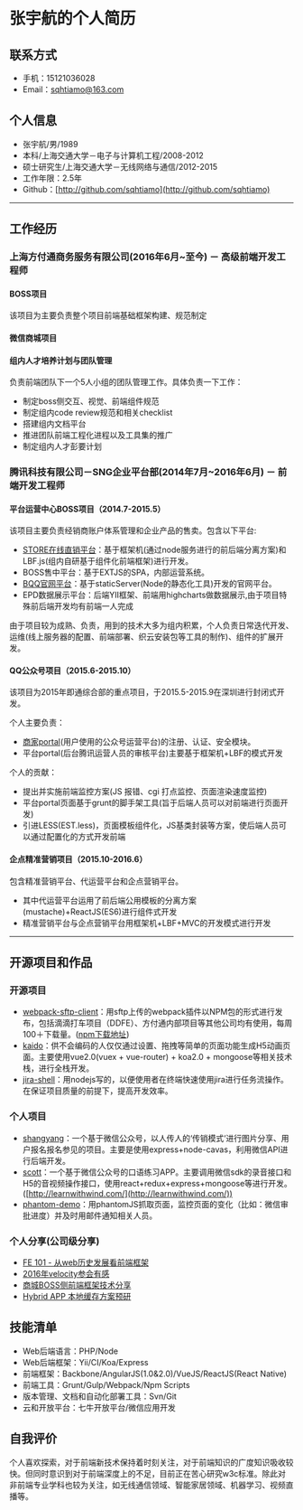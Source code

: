 # 张宇航的个人简历

## 联系方式

- 手机：15121036028
- Email：[sqhtiamo@163.com](sqhtiamo@163.com)

## 个人信息

 - 张宇航/男/1989
 - 本科/上海交通大学－电子与计算机工程/2008-2012
 - 硕士研究生/上海交通大学－无线网络与通信/2012-2015
 - 工作年限：2.5年
 - Github：[http://github.com/sqhtiamo](http://github.com/sqhtiamo)

---

## 工作经历

### 上海方付通商务服务有限公司(2016年6月~至今) － 高级前端开发工程师

#### BOSS项目
该项目为主要负责整个项目前端基础框架构建、规范制定

#### 微信商城项目


#### 组内人才培养计划与团队管理
负责前端团队下一个5人小组的团队管理工作。具体负责一下工作：

- 制定boss侧交互、视觉、前端组件规范
- 制定组内code review规范和相关checklist
- 搭建组内文档平台
- 推进团队前端工程化进程以及工具集的推广
- 制定组内人才彭要计划

### 腾讯科技有限公司－SNG企业平台部(2014年7月~2016年6月) － 前端开发工程师

#### 平台运营中心BOSS项目（2014.7-2015.5）
该项目主要负责经销商账户体系管理和企业产品的售卖。包含以下平台:

- [STORE在线直销平台](store.b.qq.com)：基于框架机(通过node服务进行的前后端分离方案)和LBF.js(组内自研基于组件化前端框架)进行开发。
- BOSS售中平台：基于EXTJS的SPA，内部运营系统。
- [BQQ官网平台](b.qq.com)：基于staticServer(Node的静态化工具)开发的官网平台。
- EPD数据展示平台：后端YII框架、前端用highcharts做数据展示,由于项目特殊前后端开发均有前端一人完成

由于项目较为成熟、负责，用到的技术大多为组内积累，个人负责日常迭代开发、 运维(线上服务器的配置、前端部署、织云安装包等工具的制作)、组件的扩展开发。

#### QQ公众号项目（2015.6-2015.10）
该项目为2015年即通综合部的重点项目，于2015.5-2015.9在深圳进行封闭式开发。

个人主要负责：

- [商家portal](mp.qq.com)(用户使用的公众号运营平台)的注册、认证、安全模块。
- 平台portal(后台腾讯运营人员的审核平台)主要基于框架机+LBF的模式开发

个人的贡献：

- 提出并实施前端监控方案(JS 报错、cgi 打点监控、页面渲染速度监控)
- 平台portal页面基于grunt的脚手架工具(旨于后端人员可以对前端进行页面开发)
- 引进LESS(EST.less)，页面模板组件化，JS基类封装等方案，使后端人员可以通过配置化的方式开发前端

#### 企点精准营销项目（2015.10-2016.6）
包含精准营销平台、代运营平台和企点营销平台。

- 其中代运营平台运用了前后端公用模板的分离方案(mustache)+ReactJS(ES6)进行组件式开发
- 精准营销平台与企点营销平台用框架机+LBF+MVC的开发模式进行开发

---

## 开源项目和作品

### 开源项目

 - [webpack-sftp-client](http://github.com/sqhtiamo/webpack-sftp-client)：用sftp上传的webpack插件以NPM包的形式进行发布，包括滴滴打车项目（DDFE）、方付通内部项目等其他公司均有使用，每周100＋下载量。([npm下载地址](https://www.npmjs.com/package/webpack-sftp-client))
 - [kaido](http://github.com/sqhtiamo/kaido)：供不会编码的人仅仅通过设置、拖拽等简单的页面功能生成H5动画页面。主要使用vue2.0(vuex + vue-router) + koa2.0 + mongoose等相关技术栈，进行全栈开发。
 - [jira-shell](https://github.com/sqhtiamo/sqhtiamo.github.io/tree/master/notes/jira-shell)：用nodejs写的，以便使用者在终端快速使用jira进行任务流操作。在保证项目质量的前提下，提高开发效率。

### 个人项目
 - [shangyang](https://github.com/lutaoact/shangyang)：一个基于微信公众号，以人传人的‘传销模式‘进行图片分享、用户报名报名参见的项目。主要是使用express+node-cavas，利用微信API进行后端开发。
 - [scott](https://coding.net/u/cagegong/p/scott/git/tree/master)：一个基于微信公众号的口语练习APP。主要调用微信sdk的录音接口和H5的音视频操作接口，使用react+redux+express+mongoose等进行开发。([http://learnwithwind.com/](http://learnwithwind.com/))
 - [phantom-demo](https://github.com/Strawhat-in-FE/phantom-demo)：用phantomJS抓取页面，监控页面的变化（比如：微信审批进度）并及时用邮件通知相关人员。

### 个人分享(公司级分享)

 - [FE 101 - 从web历史发展看前端框架](https://github.com/sqhtiamo/sqhtiamo.github.io/tree/master/notes/101)
 - [2016年velocity参会有感](https://github.com/sqhtiamo/sqhtiamo.github.io/blob/master/notes/velocity/velocity%20summary.pdf)
 - [商城BOSS侧前端框架技术分享](https://github.com/sqhtiamo/sqhtiamo.github.io/tree/master/notes/boss-xmall)
 - [Hybrid APP 本地缓存方案预研](https://github.com/sqhtiamo/sqhtiamo.github.io/blob/master/notes/hybrid-app-cache/hybrid%20app%20cache.pdf)

## 技能清单

- Web后端语言：PHP/Node
- Web后端框架：Yii/CI/Koa/Express
- 前端框架：Backbone/AngularJS(1.0&2.0)/VueJS/ReactJS(React Native)
- 前端工具：Grunt/Gulp/Webpack/Npm Scripts
- 版本管理、文档和自动化部署工具：Svn/Git
- 云和开放平台：七牛开放平台/微信应用开发

## 自我评价
个人喜欢探索，对于前端新技术保持着时刻关注，对于前端知识的广度知识吸收较快。但同时意识到对于前端深度上的不足，目前正在苦心研究w3c标准。除此对非前端专业学科也较为关注，如无线通信领域、智能家居领域、机器学习、视频直播等。
